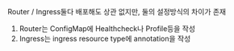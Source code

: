 Router / Ingress둘다 배포해도 상관 없지만, 둘의 설정방식의 차이가 존재  

1. Router는 ConfigMap에 Healthcheck나 Profile등을 작성
2. Ingress는 ingress resource type에 annotation을 작성
